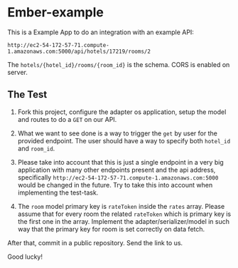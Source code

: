 # Ember-example

This is a Example App to do an integration with an example API:

`http://ec2-54-172-57-71.compute-1.amazonaws.com:5000/api/hotels/17219/rooms/2`

The `hotels/{hotel_id}/rooms/{room_id}` is the schema. CORS is enabled on server.

## The Test

1. Fork this project, configure the adapter os application, setup the model and routes to do a `GET` on our API.

2. What we want to see done is a way to trigger the `get` by user for the provided endpoint. The user should have a way to specify both `hotel_id` and `room_id`. 

3. Please take into account that this is just a single endpoint in a very big application with many other endpoints present and the api address, specifically `http://ec2-54-172-57-71.compute-1.amazonaws.com:5000` would be changed in the future. Try to take this into account when implementing the test-task.

4. The `room` model primary key is `rateToken` inside the `rates` array. Please assume that for every room the related `rateToken` which is primary key is the first one in the array. Implement the adapter/serializer/model in such way that the primary key for room is set correctly on data fetch.
 

After that,  commit in a public repository. Send the link to us.

Good lucky!